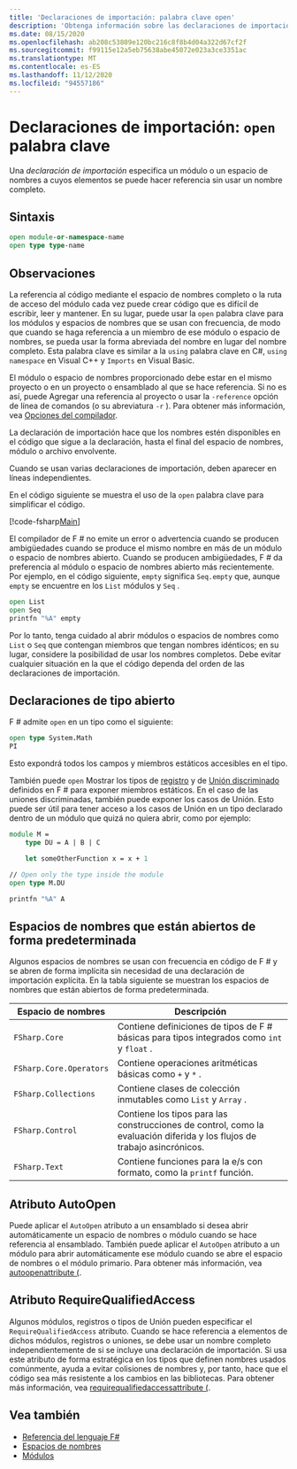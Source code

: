 ```yaml
---
title: 'Declaraciones de importación: palabra clave open'
description: 'Obtenga información sobre las declaraciones de importación de F # y cómo especifican un módulo o un espacio de nombres a cuyos elementos puede hacer referencia sin usar un nombre completo.'
ms.date: 08/15/2020
ms.openlocfilehash: ab208c53809e120bc216c8f8b4d04a322d67cf2f
ms.sourcegitcommit: f99115e12a5eb75638abe45072e023a3ce3351ac
ms.translationtype: MT
ms.contentlocale: es-ES
ms.lasthandoff: 11/12/2020
ms.locfileid: "94557186"
---
```

# <a name="import-declarations-the-open-keyword"></a>Declaraciones de importación: `open` palabra clave

Una *declaración de importación* especifica un módulo o un espacio de nombres a cuyos elementos se puede hacer referencia sin usar un nombre completo.

## <a name="syntax"></a>Sintaxis

```fsharp
open module-or-namespace-name
open type type-name
```

## <a name="remarks"></a>Observaciones

La referencia al código mediante el espacio de nombres completo o la ruta de acceso del módulo cada vez puede crear código que es difícil de escribir, leer y mantener. En su lugar, puede usar la `open` palabra clave para los módulos y espacios de nombres que se usan con frecuencia, de modo que cuando se haga referencia a un miembro de ese módulo o espacio de nombres, se pueda usar la forma abreviada del nombre en lugar del nombre completo. Esta palabra clave es similar a la `using` palabra clave en C#, `using namespace` en Visual C++ y `Imports` en Visual Basic.

El módulo o espacio de nombres proporcionado debe estar en el mismo proyecto o en un proyecto o ensamblado al que se hace referencia. Si no es así, puede Agregar una referencia al proyecto o usar la `-reference` opción de línea de comandos (o su abreviatura `-r` ). Para obtener más información, vea [Opciones del compilador](compiler-options.md).

La declaración de importación hace que los nombres estén disponibles en el código que sigue a la declaración, hasta el final del espacio de nombres, módulo o archivo envolvente.

Cuando se usan varias declaraciones de importación, deben aparecer en líneas independientes.

En el código siguiente se muestra el uso de la `open` palabra clave para simplificar el código.

[!code-fsharp[Main](~/samples/snippets/fsharp/lang-ref-2/snippet6801.fs)]

El compilador de F # no emite un error o advertencia cuando se producen ambigüedades cuando se produce el mismo nombre en más de un módulo o espacio de nombres abierto. Cuando se producen ambigüedades, F # da preferencia al módulo o espacio de nombres abierto más recientemente. Por ejemplo, en el código siguiente, `empty` significa `Seq.empty` que, aunque `empty` se encuentre en los `List` módulos y `Seq` .

```fsharp
open List
open Seq
printfn "%A" empty
```

Por lo tanto, tenga cuidado al abrir módulos o espacios de nombres como `List` o `Seq` que contengan miembros que tengan nombres idénticos; en su lugar, considere la posibilidad de usar los nombres completos. Debe evitar cualquier situación en la que el código dependa del orden de las declaraciones de importación.

## <a name="open-type-declarations"></a>Declaraciones de tipo abierto

F # admite `open` en un tipo como el siguiente:

```fsharp
open type System.Math
PI
```

Esto expondrá todos los campos y miembros estáticos accesibles en el tipo.

También puede `open` Mostrar los tipos de [registro](records.md) y de [Unión discriminado](discriminated-unions.md) definidos en F # para exponer miembros estáticos. En el caso de las uniones discriminadas, también puede exponer los casos de Unión. Esto puede ser útil para tener acceso a los casos de Unión en un tipo declarado dentro de un módulo que quizá no quiera abrir, como por ejemplo:

```fsharp
module M =
    type DU = A | B | C

    let someOtherFunction x = x + 1

// Open only the type inside the module
open type M.DU

printfn "%A" A
```

## <a name="namespaces-that-are-open-by-default"></a>Espacios de nombres que están abiertos de forma predeterminada

Algunos espacios de nombres se usan con frecuencia en código de F # y se abren de forma implícita sin necesidad de una declaración de importación explícita. En la tabla siguiente se muestran los espacios de nombres que están abiertos de forma predeterminada.

|Espacio de nombres|Descripción|
|---------|-----------|
|`FSharp.Core`|Contiene definiciones de tipos de F # básicas para tipos integrados como `int` y `float` .|
|`FSharp.Core.Operators`|Contiene operaciones aritméticas básicas como `+` y `*` .|
|`FSharp.Collections`|Contiene clases de colección inmutables como `List` y `Array` .|
|`FSharp.Control`|Contiene los tipos para las construcciones de control, como la evaluación diferida y los flujos de trabajo asincrónicos.|
|`FSharp.Text`|Contiene funciones para la e/s con formato, como la `printf` función.|

## <a name="autoopen-attribute"></a>Atributo AutoOpen

Puede aplicar el `AutoOpen` atributo a un ensamblado si desea abrir automáticamente un espacio de nombres o módulo cuando se hace referencia al ensamblado. También puede aplicar el `AutoOpen` atributo a un módulo para abrir automáticamente ese módulo cuando se abre el espacio de nombres o el módulo primario. Para obtener más información, vea [autoopenattribute (](https://fsharp.github.io/fsharp-core-docs/reference/fsharp-core-autoopenattribute.html).

## <a name="requirequalifiedaccess-attribute"></a>Atributo RequireQualifiedAccess

Algunos módulos, registros o tipos de Unión pueden especificar el `RequireQualifiedAccess` atributo. Cuando se hace referencia a elementos de dichos módulos, registros o uniones, se debe usar un nombre completo independientemente de si se incluye una declaración de importación. Si usa este atributo de forma estratégica en los tipos que definen nombres usados comúnmente, ayuda a evitar colisiones de nombres y, por tanto, hace que el código sea más resistente a los cambios en las bibliotecas. Para obtener más información, vea [requirequalifiedaccessattribute (](https://fsharp.github.io/fsharp-core-docs/reference/fsharp-core-requirequalifiedaccessattribute.html).

## <a name="see-also"></a>Vea también

- [Referencia del lenguaje F#](index.md)
- [Espacios de nombres](namespaces.md)
- [Módulos](modules.md)
